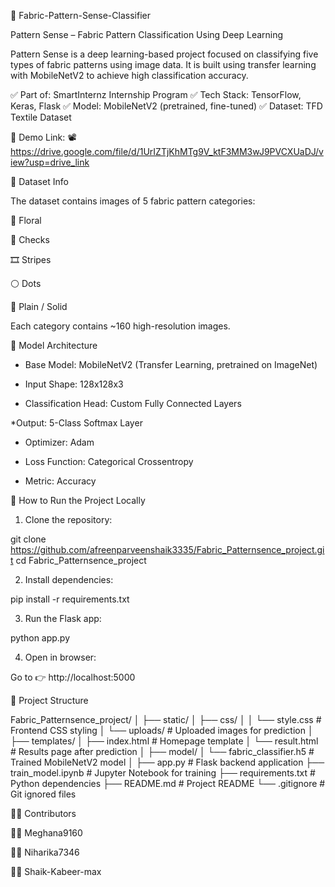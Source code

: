 🧵 Fabric-Pattern-Sense-Classifier

Pattern Sense – Fabric Pattern Classification Using Deep Learning

Pattern Sense is a deep learning-based project focused on classifying five types of fabric patterns using image data.
It is built using transfer learning with MobileNetV2 to achieve high classification accuracy.

✅ Part of: SmartInternz Internship Program
✅ Tech Stack: TensorFlow, Keras, Flask
✅ Model: MobileNetV2 (pretrained, fine-tuned)
✅ Dataset: TFD Textile Dataset

🔗 Demo Link:
📽️ https://drive.google.com/file/d/1UrIZTjKhMTg9V_ktF3MM3wJ9PVCXUaDJ/view?usp=drive_link




📁 Dataset Info

The dataset contains images of 5 fabric pattern categories:

🌸 Floral

🧵 Checks

🎞️ Stripes

⚪ Dots

🔳 Plain / Solid


Each category contains ~160 high-resolution images.




🧠 Model Architecture

* Base Model: MobileNetV2 (Transfer Learning, pretrained on ImageNet)

* Input Shape: 128x128x3

* Classification Head: Custom Fully Connected Layers

*Output: 5-Class Softmax Layer

* Optimizer: Adam

* Loss Function: Categorical Crossentropy

* Metric: Accuracy





🚀 How to Run the Project Locally

1. Clone the repository:

git clone https://github.com/afreenparveenshaik3335/Fabric_Patternsence_project.git
cd Fabric_Patternsence_project

2. Install dependencies:

pip install -r requirements.txt

3. Run the Flask app:

python app.py

4. Open in browser:

Go to 👉 http://localhost:5000




📂 Project Structure

Fabric_Patternsence_project/
│
├── static/
│   ├── css/
│   │   └── style.css             # Frontend CSS styling
│   └── uploads/                  # Uploaded images for prediction
│
├── templates/
│   ├── index.html                # Homepage template
│   └── result.html               # Results page after prediction
│
├── model/
│   └── fabric_classifier.h5      # Trained MobileNetV2 model
│
├── app.py                        # Flask backend application
├── train_model.ipynb            # Jupyter Notebook for training
├── requirements.txt             # Python dependencies
├── README.md                    # Project README
└── .gitignore                   # Git ignored files




👨‍💻 Contributors

👩‍💻 Meghana9160

👩‍💻 Niharika7346

👨‍💻 Shaik-Kabeer-max
